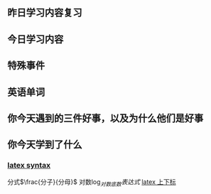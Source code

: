 ## 昨日学习内容复习
## 今日学习内容
## 特殊事件
## 英语单词
## 你今天遇到的三件好事，以及为什么他们是好事
## 你今天学到了什么
### [latex syntax](https://blog.csdn.net/weixin_44606139/article/details/127049701)

分式$\frac{分子}{分母}$
对数$\log_{对数底数}{表达式}$
[latex 上下标](https://zhuanlan.zhihu.com/p/262907455?utm_source=wechat_session&utm_id=0)

